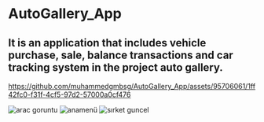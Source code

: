 # AutoGallery_App
## It is an application that includes vehicle purchase, sale, balance transactions and car tracking system in the project auto gallery.

https://github.com/muhammedgmbsg/AutoGallery_App/assets/95706061/1ff42fc0-f31f-4cf5-97d2-57000a0cf476


![arac goruntu](https://github.com/muhammedgmbsg/AutoGallery_App/assets/95706061/c9b6c3d1-9f82-4c6a-b2af-876b9902f4a3)
![anamenü](https://github.com/muhammedgmbsg/AutoGallery_App/assets/95706061/9fc74bd2-36f4-47a8-86d7-476f8dd4a278)
![sırket guncel](https://github.com/muhammedgmbsg/AutoGallery_App/assets/95706061/f0a321a7-84df-4a2d-ad77-6809ce92553e)

